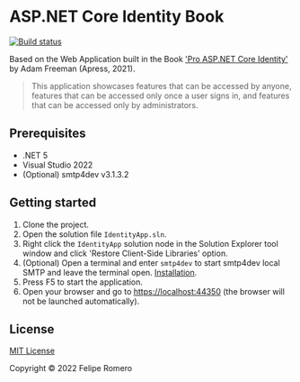 # ASP.NET Core Identity Book

[![Build status][ci-badge]][ci-status]

Based on the Web Application built in the Book ['Pro ASP.NET Core Identity'](https://www.apress.com/la/book/9781484268575) by Adam Freeman (Apress, 2021).

>This application showcases features that can be accessed by anyone, features that can be accessed only once a user signs in, and features that can be accessed only by administrators.

## Prerequisites

- .NET 5
- Visual Studio 2022
- (Optional) smtp4dev v3.1.3.2

## Getting started

1. Clone the project.
1. Open the solution file `IdentityApp.sln`.
1. Right click the `IdentityApp` solution node in the Solution Explorer tool window and click 'Restore Client-Side Libraries' option.
1. (Optional) Open a terminal and enter `smtp4dev` to start smtp4dev local SMTP and leave the terminal open. [Installation][smtp4dev].
1. Press F5 to start the application.
1. Open your browser and go to <https://localhost:44350> (the browser will not be launched automatically).

## License

[MIT License](LICENSE)

Copyright &copy; 2022 Felipe Romero

[ci-status]: https://github.com/feliperomero3/AspNetCoreIdentityBook/actions/workflows/AspNetCoreIdentityBook-CI.yml
[ci-badge]: https://github.com/feliperomero3/AspNetCoreIdentityBook/actions/workflows/AspNetCoreIdentityBook-CI.yml/badge.svg
[smtp4dev]: https://github.com/rnwood/smtp4dev/wiki/Installation
